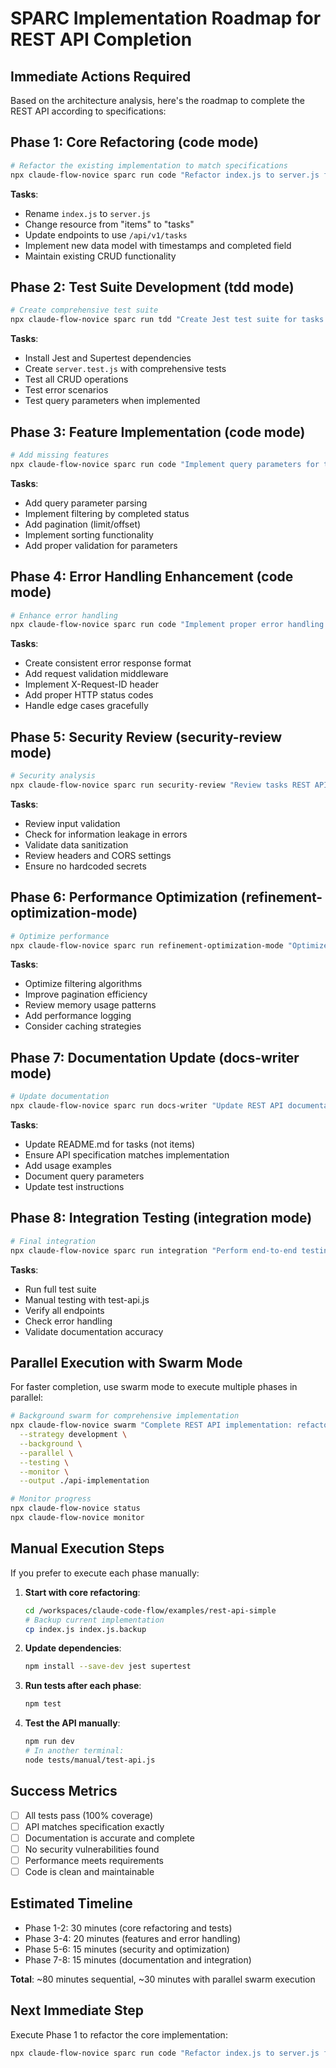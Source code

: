 # SPARC Implementation Roadmap for REST API Completion

## Immediate Actions Required

Based on the architecture analysis, here's the roadmap to complete the REST API according to specifications:

## Phase 1: Core Refactoring (code mode)

```bash
# Refactor the existing implementation to match specifications
npx claude-flow-novice sparc run code "Refactor index.js to server.js for REST API: change resource from items to tasks, add API versioning /api/v1/, update data model with title/completed/timestamps" --non-interactive
```

**Tasks**:
- Rename `index.js` to `server.js`
- Change resource from "items" to "tasks"
- Update endpoints to use `/api/v1/tasks`
- Implement new data model with timestamps and completed field
- Maintain existing CRUD functionality

## Phase 2: Test Suite Development (tdd mode)

```bash
# Create comprehensive test suite
npx claude-flow-novice sparc run tdd "Create Jest test suite for tasks REST API with full coverage of CRUD operations, error cases, and query parameters" --non-interactive
```

**Tasks**:
- Install Jest and Supertest dependencies
- Create `server.test.js` with comprehensive tests
- Test all CRUD operations
- Test error scenarios
- Test query parameters when implemented

## Phase 3: Feature Implementation (code mode)

```bash
# Add missing features
npx claude-flow-novice sparc run code "Implement query parameters for tasks API: filtering by completed status, pagination with limit/offset, and sorting" --non-interactive
```

**Tasks**:
- Add query parameter parsing
- Implement filtering by completed status
- Add pagination (limit/offset)
- Implement sorting functionality
- Add proper validation for parameters

## Phase 4: Error Handling Enhancement (code mode)

```bash
# Enhance error handling
npx claude-flow-novice sparc run code "Implement proper error handling for tasks API with consistent error format, validation errors, and request ID tracking" --non-interactive
```

**Tasks**:
- Create consistent error response format
- Add request validation middleware
- Implement X-Request-ID header
- Add proper HTTP status codes
- Handle edge cases gracefully

## Phase 5: Security Review (security-review mode)

```bash
# Security analysis
npx claude-flow-novice sparc run security-review "Review tasks REST API for security vulnerabilities, input validation, and error information leakage" --non-interactive
```

**Tasks**:
- Review input validation
- Check for information leakage in errors
- Validate data sanitization
- Review headers and CORS settings
- Ensure no hardcoded secrets

## Phase 6: Performance Optimization (refinement-optimization-mode)

```bash
# Optimize performance
npx claude-flow-novice sparc run refinement-optimization-mode "Optimize tasks API query performance and memory usage for large datasets" --non-interactive
```

**Tasks**:
- Optimize filtering algorithms
- Improve pagination efficiency
- Review memory usage patterns
- Add performance logging
- Consider caching strategies

## Phase 7: Documentation Update (docs-writer mode)

```bash
# Update documentation
npx claude-flow-novice sparc run docs-writer "Update REST API documentation to match implementation: README, API examples, and ensure consistency across all docs" --non-interactive
```

**Tasks**:
- Update README.md for tasks (not items)
- Ensure API specification matches implementation
- Add usage examples
- Document query parameters
- Update test instructions

## Phase 8: Integration Testing (integration mode)

```bash
# Final integration
npx claude-flow-novice sparc run integration "Perform end-to-end testing of tasks REST API and ensure all components work together correctly" --non-interactive
```

**Tasks**:
- Run full test suite
- Manual testing with test-api.js
- Verify all endpoints
- Check error handling
- Validate documentation accuracy

## Parallel Execution with Swarm Mode

For faster completion, use swarm mode to execute multiple phases in parallel:

```bash
# Background swarm for comprehensive implementation
npx claude-flow-novice swarm "Complete REST API implementation: refactor to tasks resource, add tests, implement query parameters, enhance error handling" \
  --strategy development \
  --background \
  --parallel \
  --testing \
  --monitor \
  --output ./api-implementation

# Monitor progress
npx claude-flow-novice status
npx claude-flow-novice monitor
```

## Manual Execution Steps

If you prefer to execute each phase manually:

1. **Start with core refactoring**:
   ```bash
   cd /workspaces/claude-code-flow/examples/rest-api-simple
   # Backup current implementation
   cp index.js index.js.backup
   ```

2. **Update dependencies**:
   ```bash
   npm install --save-dev jest supertest
   ```

3. **Run tests after each phase**:
   ```bash
   npm test
   ```

4. **Test the API manually**:
   ```bash
   npm run dev
   # In another terminal:
   node tests/manual/test-api.js
   ```

## Success Metrics

- [ ] All tests pass (100% coverage)
- [ ] API matches specification exactly
- [ ] Documentation is accurate and complete
- [ ] No security vulnerabilities found
- [ ] Performance meets requirements
- [ ] Code is clean and maintainable

## Estimated Timeline

- Phase 1-2: 30 minutes (core refactoring and tests)
- Phase 3-4: 20 minutes (features and error handling)
- Phase 5-6: 15 minutes (security and optimization)
- Phase 7-8: 15 minutes (documentation and integration)

**Total**: ~80 minutes sequential, ~30 minutes with parallel swarm execution

## Next Immediate Step

Execute Phase 1 to refactor the core implementation:

```bash
npx claude-flow-novice sparc run code "Refactor index.js to server.js for REST API: change resource from items to tasks, add API versioning /api/v1/, update data model with title/completed/timestamps" --non-interactive
```